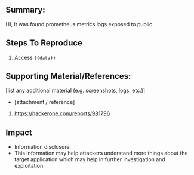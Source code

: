 ## Summary:
HI, It was found prometheus metrics logs exposed to public

## Steps To Reproduce
  1. Access `{{data}}`

## Supporting Material/References:
[list any additional material (e.g. screenshots, logs, etc.)]

  * [attachment / reference]

  1. https://hackerone.com/reports/981796

## Impact

* Information disclosure
* This information may help attackers understand more things about the target application which may help in further investigation and exploitation.
